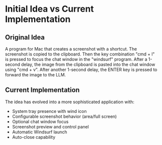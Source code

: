 # Initial Idea vs Current Implementation

## Original Idea
A program for Mac that creates a screenshot with a shortcut.
The screenshot is copied to the clipboard.
Then the key combination "cmd + l" is pressed to focus the chat window in the "windsurf" program.
After a 1-second delay, the image from the clipboard is pasted into the chat window using "cmd + v".
After another 1-second delay, the ENTER key is pressed to forward the image to the LLM.

## Current Implementation
The idea has evolved into a more sophisticated application with:
- System tray presence with wind icon
- Configurable screenshot behavior (area/full screen)
- Optional chat window focus
- Screenshot preview and control panel
- Automatic Windsurf launch
- Auto-close capability
